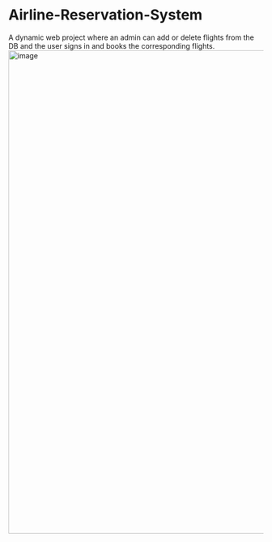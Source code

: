 # Airline-Reservation-System
A dynamic web project where an admin can add or delete flights from the DB and the user  signs in and books the corresponding flights.
<img width="953" alt="image" src="https://user-images.githubusercontent.com/91588531/180158752-c59cd997-2d64-492f-b0ba-1f353e051fd8.png">
